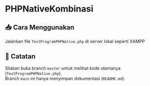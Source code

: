 # PHPNativeKombinasi

## 📥 Cara Menggunakan

Jalankan file `TestProgramPHPNative.php` di server lokal seperti XAMPP

## 📌 Catatan

Silakan buka branch `master` untuk melihat kode utamanya (`TestProgramPHPNative.php`).  
Branch `main` ini hanya menyimpan dokumentasi (`README.md`).
